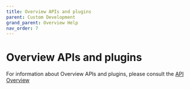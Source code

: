 ```yaml
---
title: Overview APIs and plugins
parent: Custom Development
grand_parent: Overview Help
nav_order: 7
---
```


# Overview APIs and plugins

For information about Overview APIs and plugins, please consult the
[API Overview](https://github.com/overview/overview-server/wiki/Overview-API-Overview)
